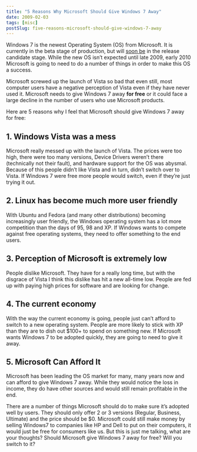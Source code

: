 ```yaml
---
title: "5 Reasons Why Microsoft Should Give Windows 7 Away"
date: 2009-02-03
tags: [misc]
postSlug: five-reasons-microsoft-should-give-windows-7-away
---
```


Windows 7 is the newest Operating System (OS) from Microsoft.  It is currently in the beta stage of production, but will [soon be](https://web.archive.org/web/20090417152221/http://www.nbr.co.nz/article/insider-windows-7-close-release-candidate-40266) in the release candidate stage.  While the new OS isn’t expected until late 2009, early 2010 Microsoft is going to need to do a number of things in order to make this OS a success.

Microsoft screwed up the launch of Vista so bad that even still, most computer users have a negative perception of Vista even if they have never used it.  Microsoft needs to give Windows 7 away **for free** or it could face a large decline in the number of users who use Microsoft products.

Here are 5 reasons why I feel that Microsoft should give Windows 7 away for free:

## 1. Windows Vista was a mess
Microsoft really messed up with the launch of Vista. The prices were too high, there were too many versions, Device Drivers weren’t there (technically not their fault), and hardware support for the OS was abysmal. Because of this people didn’t like Vista and in turn, didn’t switch over to Vista. If Windows 7 were free more people would switch, even if they’re just trying it out.

## 2. Linux has become much more user friendly
With Ubuntu and Fedora (and many other distributions) becoming increasingly user friendly, the Windows operating system has a lot more competition than the days of 95, 98 and XP. If Windows wants to compete against free operating systems, they need to offer something to the end users.

## 3. Perception of Microsoft is extremely low
People dislike Microsoft. They have for a really long time, but with the disgrace of Vista I think this dislike has hit a new all-time low. People are fed up with paying high prices for software and are looking for change.

## 4. The current economy
With the way the current economy is going, people just can’t afford to switch to a new operating system. People are more likely to stick with XP than they are to dish out $100+ to spend on something new. If Microsoft wants Windows 7 to be adopted quickly, they are going to need to give it away.

## 5. Microsoft Can Afford It
Microsoft has been leading the OS market for many, many years now and can afford to give Windows 7 away. While they would notice the loss in income, they do have other sources and would still remain profitable in the end.

There are a number of things Microsoft should do to make sure it’s adopted well by users. They should only offer 2 or 3 versions (Regular, Business, Ultimate) and the price should be $0.  Microsoft could still make money by selling Windows7 to companies like HP and Dell to put on their computers, it would just be free for consumers like us.  But this is just me talking, what are your thoughts? Should Microsoft give Windows 7 away for free? Will you switch to it?
